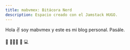 ```yaml
---
title: mabvmex: Bitácora Nerd
description: Espacio creado con el Jamstack HUGO.
---
```


Hola ✌️  soy mabvmex y este es mi blog personal.
Pasále.

🚀 🧑🏽‍💻 🌮 💻
